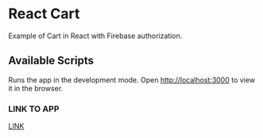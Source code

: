 # React Cart

Example of Cart in React with Firebase authorization.

## Available Scripts

Runs the app in the development mode.
Open [http://localhost:3000](http://localhost:3000) to view it in the browser.

### LINK TO APP

[LINK](https://react-cart-ac503.web.app/)

